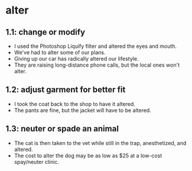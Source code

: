 # alter
## 1.1: change or modify

  *  I used the Photoshop Liquify filter and altered the eyes and mouth.
  *  We've had to alter some of our plans.
  *  Giving up our car has radically altered our lifestyle.
  *  They are raising long-distance phone calls, but the local ones won't alter.

## 1.2: adjust garment for better fit

  *  I took the coat back to the shop to have it altered.
  *  The pants are fine, but the jacket will have to be altered.

## 1.3: neuter or spade an animal

  *  The cat is then taken to the vet while still in the trap, anesthetized, and altered.
  *  The cost to alter the dog may be as low as $25 at a low-cost spay/neuter clinic.
